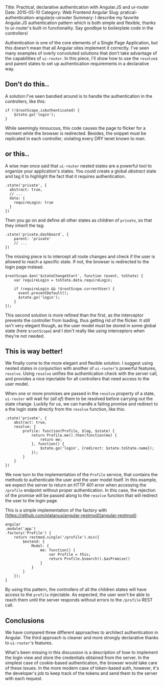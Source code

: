 Title: Practical, declarative authentication with Angular.JS and ui-router
Date: 2015-05-10
Category: Web Frontend Angular
Slug: pratical-authentication-angularjs-uirouter
Summary: I describe my favorite Angular.JS authentication pattern which is both simple and flexible, thanks to ui-router's built-in functionality. Say goodbye to boilerplate code in the controllers!

Authentication is one of the core elements of a Single Page Application, but this doesn't mean that all Angular sites implement it correctly. I've seen many examples of overly convoluted solutions that don't take advantage of the capabilities of `ui-router`. In this piece, I'll show how to use the `resolve`s and parent states to set up authentication requirements in a declarative way.

## Don't do this..

A solution I've seen bandied around is to handle the authentication in the controllers, like this:

    if (!$rootScope.isAuthenticated) {
        $state.go('login');
    }

While seemingly innoucous, this code causes the page to flicker for a moment while the browser is redirected. Besides, the snippet must be replicated in each controller, violating every DRY tenet known to man.

## or this..

A wise man once said that `ui-router` nested states are a powerful tool to organize your application's states. You could create a global *abstract* state and tag it to highlight the fact that it requires authentication.

    .state('private', {
      abstract: true,
      // ...
      data: {
        requireLogin: true
      }
    })

Then you go on and define all other states as children of `private`, so that they inherit the tag:

    .state('private.dashboard', {
        parent: 'private'
        // ...
    })

The missing piece is to intercept all route changes and check if the user is allowed to reach a specific state. If not, the browser is redirected to the login page instead.

    $rootScope.$on('$stateChangeStart', function (event, toState) {
        var requireLogin = toState.data.requireLogin;

        if (requireLogin && !$rootScope.currentUser) {
          event.preventDefault();
          $state.go('login');
        }
    });

This second solution is more refined than the first, as the interceptor prevents the controller from loading, thus getting rid of the flicker. It still isn't very elegant though, as the user model must be stored in some global state (here `$rootScope`) and I don't really like using interceptors when they're not needed.

## This is way better!

We finally come to the more elegant and flexible solution. I suggest using nested states in conjunction with another of `ui-router`'s powerful features, `resolve`. Using `resolve` unifies the authentication check with the server call, and provides a nice injectable for all controllers that need access to the user model.

When one or more promises are passed in the `resolve` property of a state, `ui-router` will wait for (*all of*) them to be resolved before carrying out the state change. Luckily for us, we can handle a failing promise and redirect to a the login state directly from the `resolve` function, like this:

    .state('private', {
        abstract: true,
        resolve: {
            profile: function(Profile, $log, $state) {
                return Profile.me().then(function(me) {
                    return me;
                }, function() {
                    $state.go('login', {redirect: $state.toState.name});
                });
            }
        }
    })

We now turn to the implementation of the `Profile` service, that contains the methods to authenticate the user and the user model itself. In this example, we expect the server to return an HTTP 401 error when accessing the `/profile` endpoint without proper authentication. In this case, the rejection of the promise will be passed along to the `resolve` function that will redirect the user to the login page.

This is a simple implementation of the factory with [https://github.com/platanus/angular-restmod](angular-restmod):

    angular
    .module('app')
    .factory('Profile') {
        return restmod.single('/profile').mix({
            $extend: {
                Model: {
                    me: function() {
                        var Profile = this;
                        return Profile.$search().$asPromise()
                    }
                }
            }
        });
    }

By using this pattern, the controllers of all the children states will have access to the `profile` injectable. As expected, the user won't be able to reach them until the server responds without errors to the `/profile` REST call.

## Conclusions

We have compared three different approaches to architect authentication in Angular. The third approach is cleaner and more strongly declarative thanks to `ui-router`'s features.

What's been missing in this discussion is a description of how to implement the login view and store the credentials obtained from the server. In the simplest case of cookie-based authentication, the browser would take care of these issues. In the more modern case of token-based auth, however, it's the developer's job to keep track of the tokens and send them to the server with each request.